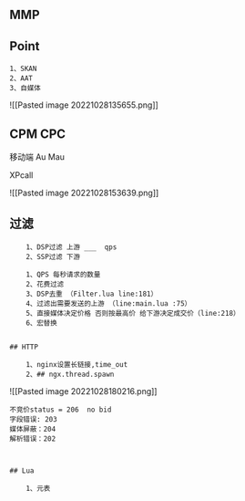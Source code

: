 
## MMP


## Point

	1、SKAN
	2、AAT
	3、自媒体


![[Pasted image 20221028135655.png]]


## CPM CPC 

移动端  Au Mau




XPcall


![[Pasted image 20221028153639.png]]


## 过滤

		1、DSP过滤 上游 ___  qps
		2、SSP过滤 下游

		1、QPS 每秒请求的数量
		2、花费过滤 
		3、DSP去重 （Filter.lua line:181）
		4、过滤出需要发送的上游 （line:main.lua :75）
		5、直接媒体决定价格 否则按最高价 给下游决定成交价（line:218）
		6、宏替换
	

	## HTTP
	
		1、nginx设置长链接,time_out
		2、## ngx.thread.spawn

![[Pasted image 20221028180216.png]]




	不竞价status = 206  no bid 
	字段错误: 203
	媒体屏蔽：204
	解析错误：202



	## Lua

		1、元表
		